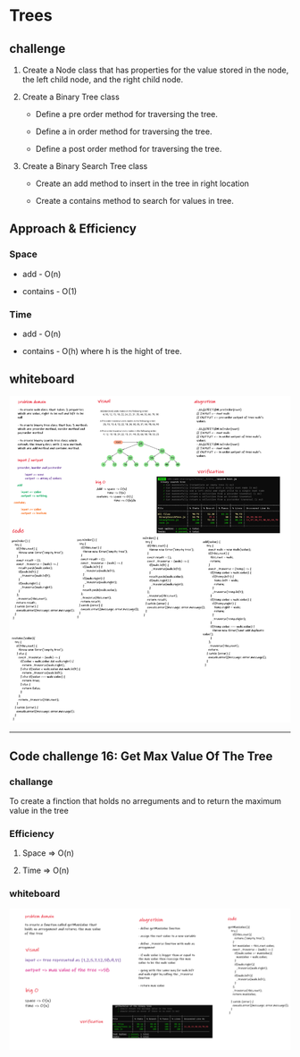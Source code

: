 # Trees
>
## challenge

1. Create a Node class that has properties for the value stored in the node, the left child node, and the right child node.

2. Create a Binary Tree class
  
    * Define a pre order method for traversing the tree.
  
    * Define a in order method for traversing the tree.
  
    * Define a post order method for traversing the tree.

3. Create a Binary Search Tree class

    * Create an add method to insert in the tree in right location

    * Create a contains method to search for values in tree.

## Approach & Efficiency

### Space

* add - O(n)

* contains - O(1)

### Time

* add - O(n)

* contains - O(h) where h is the hight of tree.

## whiteboard

![tress](./trees.png)

---

## Code challenge 16: Get Max Value Of The Tree

### challange

To create a finction that holds no arreguments and to return the maximum value in the tree

### Efficiency

1. Space => O(n)

2. Time => O(n)

### whiteboard

![getmax](./getmax.png)
